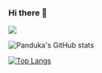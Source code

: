 ### Hi there 👋

<!--
**PandukaNandara/PandukaNandara** is a ✨ _special_ ✨ repository because its `README.md` (this file) appears on your GitHub profile.

Here are some ideas to get you started:

- 🔭 I’m currently working on ...
- 🌱 I’m currently learning ...
- 👯 I’m looking to collaborate on ...
- 🤔 I’m looking for help with ...
- 💬 Ask me about ...
- 📫 How to reach me: ...
- 😄 Pronouns: ...
- ⚡ Fun fact: ...
-->
![](https://komarev.com/ghpvc/?username=PandukaNandara)

![Panduka's GitHub stats](https://github-readme-stats.vercel.app/api?username=PandukaNandara&show_icons=true&theme=radical)

[![Top Langs](https://github-readme-stats.vercel.app/api/top-langs/?username=PandukaNandara&layout=compact&bg_color=black)](https://github.com/anuraghazra/github-readme-stats)

